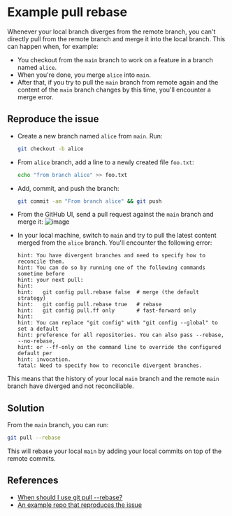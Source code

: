 # Example pull rebase

Whenever your local branch diverges from the remote branch, you can't directly pull from
the remote branch and merge it into the local branch. This can happen when, for example:

* You checkout from the `main` branch to work on a feature in a branch named `alice`.
* When you're done, you merge `alice` into `main`.
* After that, if you try to pull the `main` branch from remote again and the content of
the `main` branch changes by this time, you'll encounter a merge error.


## Reproduce the issue

* Create a new branch named `alice` from `main`. Run:
    ```bash
    git checkout -b alice
    ```
* From `alice` branch, add a line to a newly created file `foo.txt`:
    ```bash
    echo "from branch alice" >> foo.txt
    ```
* Add, commit, and push the branch:
    ```bash
    git commit -am "From branch alice" && git push
    ```

* From the GitHub UI, send a pull request against the `main` branch and merge it:
    ![image](https://user-images.githubusercontent.com/30027932/178817072-12e6bb10-6ab7-4b30-8b05-74ca0791da55.png)

* In your local machine, switch to `main` and try to pull the latest content merged from
the `alice` branch. You'll encounter the following error:

    ```
    hint: You have divergent branches and need to specify how to reconcile them.
    hint: You can do so by running one of the following commands sometime before
    hint: your next pull:
    hint:
    hint:   git config pull.rebase false  # merge (the default strategy)
    hint:   git config pull.rebase true   # rebase
    hint:   git config pull.ff only       # fast-forward only
    hint:
    hint: You can replace "git config" with "git config --global" to set a default
    hint: preference for all repositories. You can also pass --rebase, --no-rebase,
    hint: or --ff-only on the command line to override the configured default per
    hint: invocation.
    fatal: Need to specify how to reconcile divergent branches.
    ```
This means that the history of your local `main` branch and the remote `main` branch have diverged and not reconciliable.


## Solution

From the `main` branch, you can run:

```bash
git pull --rebase
```

This will rebase your local `main` by adding your local commits on top of the remote
commits.


## References

* [When should I use git pull --rebase?](https://stackoverflow.com/questions/2472254/when-should-i-use-git-pull-rebase)
* [An example repo that reproduces the issue](https://github.com/rednafi/_pull-rebase)
